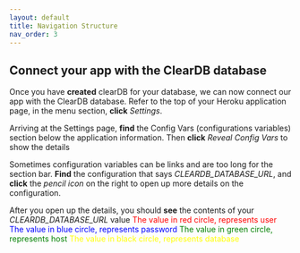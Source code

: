 ```yaml
---
layout: default
title: Navigation Structure
nav_order: 3
---
```


## Connect your app with the ClearDB database

Once you have **created** clearDB for your database, we can now connect our app with the ClearDB database. Refer to the top of your Heroku application page, 
in the menu section, **click** _Settings_.




Arriving at the Settings page, **find** the Config Vars (configurations variables) section below the application information. Then **click** _Reveal Config Vars_ to show the details




Sometimes configuration variables can be links and are too long for the section bar. **Find** the configuration that says _CLEARDB_DATABASE_URL_, and **click** the _pencil icon_ on the right to open up more details on the configuration.

After you open up the details, you should **see** the contents of your _CLEARDB_DATABASE_URL_ value
<span style="color:red">The value in red circle, represents user</spannnnn>
<span style="color:blue">The value in blue circle, represents password</span>
<span style="color:green">The value in green circle, represents host</span>
<span style="color:yellow">The value in black circle, represents database</span>


